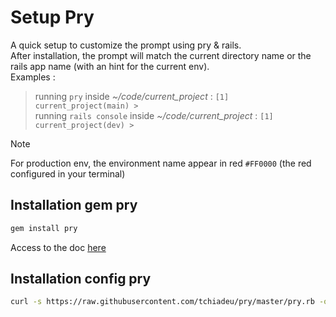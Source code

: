 # Setup Pry

A quick setup to customize the prompt using pry & rails.  
After installation, the prompt will match the current directory name or the rails app name (with an hint for the current env).  
Examples :  
> running `pry` inside *~/code/current_project* : `[1] current_project(main) >`  
> running `rails console` inside *~/code/current_project* : `[1] current_project(dev) >`

> [!NOTE]
> For production env, the environment name appear in red `#FF0000` (the red configured in your terminal)

## Installation gem pry

```sh
gem install pry
```
Access to the doc [here](https://github.com/pry/pry)

## Installation config pry

```sh
curl -s https://raw.githubusercontent.com/tchiadeu/pry/master/pry.rb -o ~/.pryrc
```
